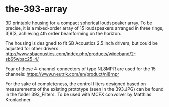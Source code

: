 # the-393-array
3D printable housing for a compact spherical loudspeaker array. To be precise, it is a mixed-order array of 15 loudspeakers arranged in three rings, 3|9|3, achieving 4th order beamforming on the horizon.

The housing is designed to fit SB Acoustics 2.5 inch drivers, but could be adjusted for other drivers:
http://www.sbacoustics.com/index.php/products/wideband/2-sb65wbac25-4/

Four of these 4-channel connectors of type NL8MPR are used for the 15 channels:
https://www.neutrik.com/en/product/nl8mpr

For the sake of completeness, the control filters designed based on measurements of the existing prototype (seen in the 393.JPG) can be found in the folder 393_Filters. To be used with MCFX convolver by Matthias Kronlachner.
